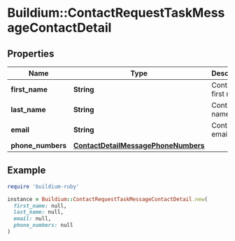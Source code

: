# Buildium::ContactRequestTaskMessageContactDetail

## Properties

| Name | Type | Description | Notes |
| ---- | ---- | ----------- | ----- |
| **first_name** | **String** | Contact first name. | [optional] |
| **last_name** | **String** | Contact last name. | [optional] |
| **email** | **String** | Contact email. | [optional] |
| **phone_numbers** | [**ContactDetailMessagePhoneNumbers**](ContactDetailMessagePhoneNumbers.md) |  | [optional] |

## Example

```ruby
require 'buildium-ruby'

instance = Buildium::ContactRequestTaskMessageContactDetail.new(
  first_name: null,
  last_name: null,
  email: null,
  phone_numbers: null
)
```

